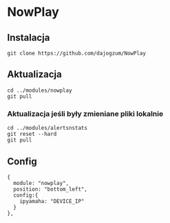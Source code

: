 # NowPlay

## Instalacja
```
git clone https://github.com/dajogzum/NowPlay
```

## Aktualizacja
```
cd ../modules/nowplay
git pull
```
### Aktualizacja jeśli były zmieniane pliki lokalnie<br>
```
cd ../modules/alertsnstats
git reset --hard
git pull
```
## Config
```
{
  module: "nowplay",
  position: "bottom_left",
  config:{
    ipyamaha: "DEVICE_IP"
  }
},
```
